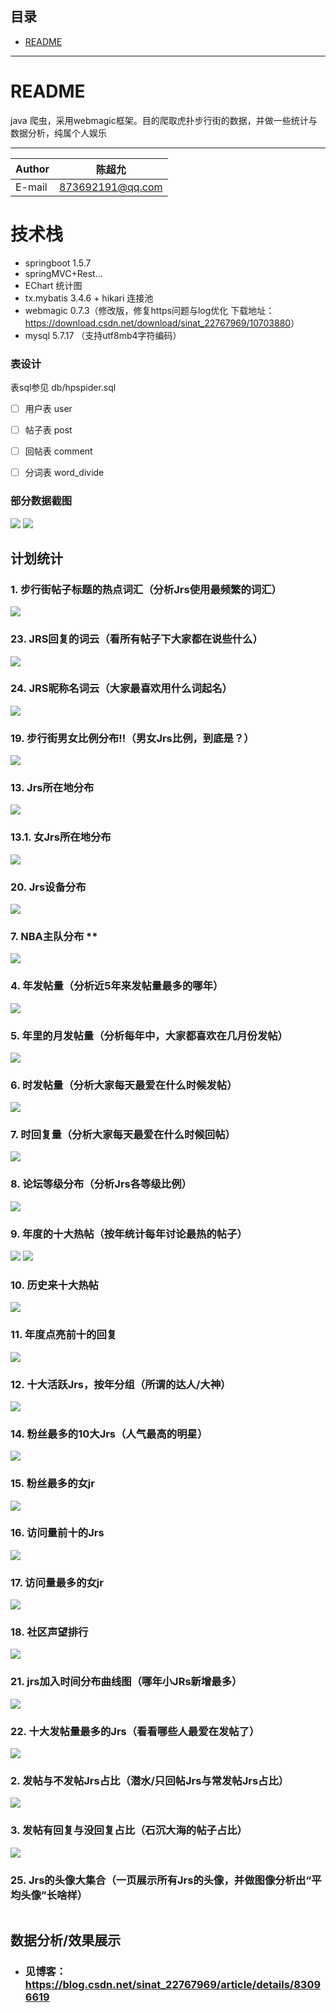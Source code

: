 ## 目录
* [README](#README)

****

README
===========================
java 爬虫，采用webmagic框架。目的爬取虎扑步行街的数据，并做一些统计与数据分析，纯属个人娱乐

****
|Author|陈超允|
|---|---
|E-mail|873692191@qq.com

# 技术栈 

- springboot 1.5.7
- springMVC+Rest...
- EChart 统计图
- tx.mybatis 3.4.6 + hikari 连接池
- webmagic 0.7.3（修改版，修复https问题与log优化 下载地址：<https://download.csdn.net/download/sinat_22767969/10703880>）
- mysql 5.7.17 （支持utf8mb4字符编码）

### 表设计
表sql参见 db/hpspider.sql
- [ ] 用户表 user

- [ ] 帖子表 post

- [ ] 回帖表 comment

- [ ] 分词表 word_divide

### 部分数据截图
![](https://img-blog.csdn.net/20181016203129904?watermark/2/text/aHR0cHM6Ly9ibG9nLmNzZG4ubmV0L3NpbmF0XzIyNzY3OTY5/font/5a6L5L2T/fontsize/400/fill/I0JBQkFCMA==/dissolve/70)
![](https://img-blog.csdn.net/20181016203407485?watermark/2/text/aHR0cHM6Ly9ibG9nLmNzZG4ubmV0L3NpbmF0XzIyNzY3OTY5/font/5a6L5L2T/fontsize/400/fill/I0JBQkFCMA==/dissolve/70)

## **计划统计**

### 1. 步行街帖子标题的热点词汇（分析Jrs使用最频繁的词汇）
![](https://img-blog.csdn.net/20181016203813362?watermark/2/text/aHR0cHM6Ly9ibG9nLmNzZG4ubmV0L3NpbmF0XzIyNzY3OTY5/font/5a6L5L2T/fontsize/400/fill/I0JBQkFCMA==/dissolve/70)
### 23. JRS回复的词云（看所有帖子下大家都在说些什么）
![](https://img-blog.csdn.net/20181016211400843?watermark/2/text/aHR0cHM6Ly9ibG9nLmNzZG4ubmV0L3NpbmF0XzIyNzY3OTY5/font/5a6L5L2T/fontsize/400/fill/I0JBQkFCMA==/dissolve/70)
### 24. JRS昵称名词云（大家最喜欢用什么词起名）
![](https://img-blog.csdn.net/20181016211501148?watermark/2/text/aHR0cHM6Ly9ibG9nLmNzZG4ubmV0L3NpbmF0XzIyNzY3OTY5/font/5a6L5L2T/fontsize/400/fill/I0JBQkFCMA==/dissolve/70)
### 19. 步行街男女比例分布!!（男女Jrs比例，到底是？）
![](https://img-blog.csdn.net/20181016210643709?watermark/2/text/aHR0cHM6Ly9ibG9nLmNzZG4ubmV0L3NpbmF0XzIyNzY3OTY5/font/5a6L5L2T/fontsize/400/fill/I0JBQkFCMA==/dissolve/70)
### 13. Jrs所在地分布
![](https://img-blog.csdn.net/20181016210255330?watermark/2/text/aHR0cHM6Ly9ibG9nLmNzZG4ubmV0L3NpbmF0XzIyNzY3OTY5/font/5a6L5L2T/fontsize/400/fill/I0JBQkFCMA==/dissolve/70)
### 13.1. 女Jrs所在地分布
![](https://img-blog.csdn.net/20181016210507796?watermark/2/text/aHR0cHM6Ly9ibG9nLmNzZG4ubmV0L3NpbmF0XzIyNzY3OTY5/font/5a6L5L2T/fontsize/400/fill/I0JBQkFCMA==/dissolve/70)
### 20. Jrs设备分布
![](https://img-blog.csdn.net/20181016211212526?watermark/2/text/aHR0cHM6Ly9ibG9nLmNzZG4ubmV0L3NpbmF0XzIyNzY3OTY5/font/5a6L5L2T/fontsize/400/fill/I0JBQkFCMA==/dissolve/70)
### 7. NBA主队分布 **
![](https://img-blog.csdn.net/2018101620564819?watermark/2/text/aHR0cHM6Ly9ibG9nLmNzZG4ubmV0L3NpbmF0XzIyNzY3OTY5/font/5a6L5L2T/fontsize/400/fill/I0JBQkFCMA==/dissolve/70)
### 4. 年发帖量（分析近5年来发帖量最多的哪年）
![](https://img-blog.csdn.net/20181016204631779?watermark/2/text/aHR0cHM6Ly9ibG9nLmNzZG4ubmV0L3NpbmF0XzIyNzY3OTY5/font/5a6L5L2T/fontsize/400/fill/I0JBQkFCMA==/dissolve/70)
### 5. 年里的月发帖量（分析每年中，大家都喜欢在几月份发帖）
![](https://img-blog.csdn.net/20181016205011832?watermark/2/text/aHR0cHM6Ly9ibG9nLmNzZG4ubmV0L3NpbmF0XzIyNzY3OTY5/font/5a6L5L2T/fontsize/400/fill/I0JBQkFCMA==/dissolve/70)
### 6. 时发帖量（分析大家每天最爱在什么时候发帖）
![](https://img-blog.csdn.net/20181016205059308?watermark/2/text/aHR0cHM6Ly9ibG9nLmNzZG4ubmV0L3NpbmF0XzIyNzY3OTY5/font/5a6L5L2T/fontsize/400/fill/I0JBQkFCMA==/dissolve/70)
### 7. 时回复量（分析大家每天最爱在什么时候回帖）
![](https://img-blog.csdn.net/20181016205214529?watermark/2/text/aHR0cHM6Ly9ibG9nLmNzZG4ubmV0L3NpbmF0XzIyNzY3OTY5/font/5a6L5L2T/fontsize/400/fill/I0JBQkFCMA==/dissolve/70)
### 8. 论坛等级分布（分析Jrs各等级比例）
![](https://img-blog.csdn.net/20181016210203598?watermark/2/text/aHR0cHM6Ly9ibG9nLmNzZG4ubmV0L3NpbmF0XzIyNzY3OTY5/font/5a6L5L2T/fontsize/400/fill/I0JBQkFCMA==/dissolve/70)
### 9. 年度的十大热帖（按年统计每年讨论最热的帖子）
![](https://img-blog.csdn.net/20181016210757345?watermark/2/text/aHR0cHM6Ly9ibG9nLmNzZG4ubmV0L3NpbmF0XzIyNzY3OTY5/font/5a6L5L2T/fontsize/400/fill/I0JBQkFCMA==/dissolve/70)
![](https://img-blog.csdn.net/20181016210812463?watermark/2/text/aHR0cHM6Ly9ibG9nLmNzZG4ubmV0L3NpbmF0XzIyNzY3OTY5/font/5a6L5L2T/fontsize/400/fill/I0JBQkFCMA==/dissolve/70)
### 10. 历史来十大热帖
![](https://img-blog.csdn.net/20181016210902135?watermark/2/text/aHR0cHM6Ly9ibG9nLmNzZG4ubmV0L3NpbmF0XzIyNzY3OTY5/font/5a6L5L2T/fontsize/400/fill/I0JBQkFCMA==/dissolve/70)
### 11. 年度点亮前十的回复
![](https://img-blog.csdn.net/20181016210957829?watermark/2/text/aHR0cHM6Ly9ibG9nLmNzZG4ubmV0L3NpbmF0XzIyNzY3OTY5/font/5a6L5L2T/fontsize/400/fill/I0JBQkFCMA==/dissolve/70)
### 12. 十大活跃Jrs，按年分组（所谓的达人/大神）
![](https://img-blog.csdn.net/20181016211339321?watermark/2/text/aHR0cHM6Ly9ibG9nLmNzZG4ubmV0L3NpbmF0XzIyNzY3OTY5/font/5a6L5L2T/fontsize/400/fill/I0JBQkFCMA==/dissolve/70)
### 14. 粉丝最多的10大Jrs（人气最高的明星）
![](https://img-blog.csdn.net/20181016211021126?watermark/2/text/aHR0cHM6Ly9ibG9nLmNzZG4ubmV0L3NpbmF0XzIyNzY3OTY5/font/5a6L5L2T/fontsize/400/fill/I0JBQkFCMA==/dissolve/70)
### 15. 粉丝最多的女jr
![](https://img-blog.csdn.net/20181016214024995?watermark/2/text/aHR0cHM6Ly9ibG9nLmNzZG4ubmV0L3NpbmF0XzIyNzY3OTY5/font/5a6L5L2T/fontsize/400/fill/I0JBQkFCMA==/dissolve/70)
### 16. 访问量前十的Jrs
![](https://img-blog.csdn.net/20181016211108482?watermark/2/text/aHR0cHM6Ly9ibG9nLmNzZG4ubmV0L3NpbmF0XzIyNzY3OTY5/font/5a6L5L2T/fontsize/400/fill/I0JBQkFCMA==/dissolve/70)
### 17. 访问量最多的女jr
![](https://img-blog.csdn.net/20181016214201130?watermark/2/text/aHR0cHM6Ly9ibG9nLmNzZG4ubmV0L3NpbmF0XzIyNzY3OTY5/font/5a6L5L2T/fontsize/400/fill/I0JBQkFCMA==/dissolve/70)
### 18. 社区声望排行
![](https://img-blog.csdn.net/2018101621115620?watermark/2/text/aHR0cHM6Ly9ibG9nLmNzZG4ubmV0L3NpbmF0XzIyNzY3OTY5/font/5a6L5L2T/fontsize/400/fill/I0JBQkFCMA==/dissolve/70)
### 21. jrs加入时间分布曲线图（哪年小JRs新增最多）
![](https://img-blog.csdn.net/20181016211252195?watermark/2/text/aHR0cHM6Ly9ibG9nLmNzZG4ubmV0L3NpbmF0XzIyNzY3OTY5/font/5a6L5L2T/fontsize/400/fill/I0JBQkFCMA==/dissolve/70)
### 22. 十大发帖量最多的Jrs（看看哪些人最爱在发帖了）
![](https://img-blog.csdn.net/20181016211339321?watermark/2/text/aHR0cHM6Ly9ibG9nLmNzZG4ubmV0L3NpbmF0XzIyNzY3OTY5/font/5a6L5L2T/fontsize/400/fill/I0JBQkFCMA==/dissolve/70)
### 2. 发帖与不发帖Jrs占比（潜水/只回帖Jrs与常发帖Jrs占比）
![](https://img-blog.csdn.net/20181016204328432?watermark/2/text/aHR0cHM6Ly9ibG9nLmNzZG4ubmV0L3NpbmF0XzIyNzY3OTY5/font/5a6L5L2T/fontsize/400/fill/I0JBQkFCMA==/dissolve/70)
### 3. 发帖有回复与没回复占比（石沉大海的帖子占比）
![](https://img-blog.csdn.net/20181016204449680?watermark/2/text/aHR0cHM6Ly9ibG9nLmNzZG4ubmV0L3NpbmF0XzIyNzY3OTY5/font/5a6L5L2T/fontsize/400/fill/I0JBQkFCMA==/dissolve/70)
### 25. Jrs的头像大集合（一页展示所有Jrs的头像，并做图像分析出“平均头像”长啥样）
![]()


## 数据分析/效果展示

- ### 见博客：https://blog.csdn.net/sinat_22767969/article/details/83096619
